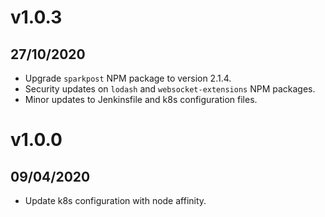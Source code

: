 # v1.0.3

## 27/10/2020

- Upgrade `sparkpost` NPM package to version 2.1.4.
- Security updates on `lodash` and `websocket-extensions` NPM packages.
- Minor updates to Jenkinsfile and k8s configuration files.

# v1.0.0

## 09/04/2020

- Update k8s configuration with node affinity.
